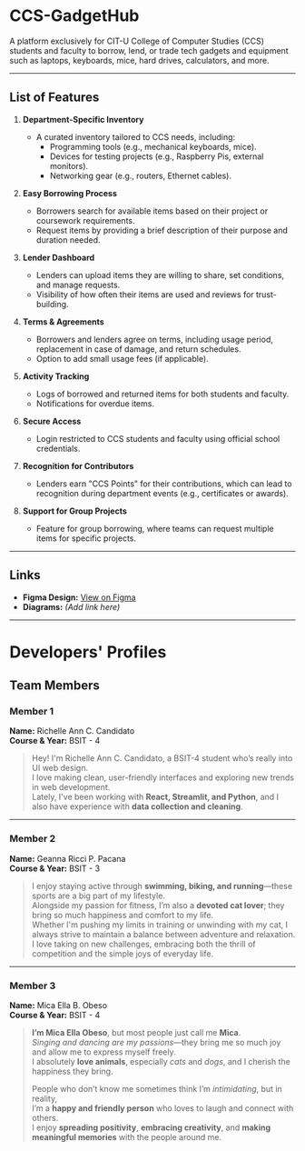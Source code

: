 # **CCS-GadgetHub**  
A platform exclusively for CIT-U College of Computer Studies (CCS) students and faculty to borrow, lend, or trade tech gadgets and equipment such as laptops, keyboards, mice, hard drives, calculators, and more.  

---

## **List of Features**  

1. **Department-Specific Inventory**  
   - A curated inventory tailored to CCS needs, including:  
     - Programming tools (e.g., mechanical keyboards, mice).  
     - Devices for testing projects (e.g., Raspberry Pis, external monitors).  
     - Networking gear (e.g., routers, Ethernet cables).  

2. **Easy Borrowing Process**  
   - Borrowers search for available items based on their project or coursework requirements.  
   - Request items by providing a brief description of their purpose and duration needed.  

3. **Lender Dashboard**  
   - Lenders can upload items they are willing to share, set conditions, and manage requests.  
   - Visibility of how often their items are used and reviews for trust-building.  

4. **Terms & Agreements**  
   - Borrowers and lenders agree on terms, including usage period, replacement in case of damage, and return schedules.  
   - Option to add small usage fees (if applicable).  

5. **Activity Tracking**  
   - Logs of borrowed and returned items for both students and faculty.  
   - Notifications for overdue items.  

6. **Secure Access**  
   - Login restricted to CCS students and faculty using official school credentials.  

7. **Recognition for Contributors**  
   - Lenders earn "CCS Points" for their contributions, which can lead to recognition during department events (e.g., certificates or awards).  

8. **Support for Group Projects**  
   - Feature for group borrowing, where teams can request multiple items for specific projects.  

---

## **Links**  
- **Figma Design:** [View on Figma](https://www.figma.com/design/b8e6T0FNvYaeGSwZYzLlNU/CSS-GadgetHub?t=51Gpm1WK4djsRjSj-1)  
- **Diagrams:** _(Add link here)_  

---

# **Developers' Profiles**  

## **Team Members**  

### **Member 1**  
**Name:** Richelle Ann C. Candidato  
**Course & Year:** BSIT - 4  

> Hey! I'm Richelle Ann C. Candidato, a BSIT-4 student who’s really into UI web design.  
> I love making clean, user-friendly interfaces and exploring new trends in web development.  
> Lately, I've been working with **React, Streamlit, and Python**, and I also have experience with **data collection and cleaning**.  

---

### **Member 2**  
**Name:** Geanna Ricci P. Pacana  
**Course & Year:** BSIT - 3  

> I enjoy staying active through **swimming, biking, and running**—these sports are a big part of my lifestyle.  
> Alongside my passion for fitness, I’m also a **devoted cat lover**; they bring so much happiness and comfort to my life.  
> Whether I'm pushing my limits in training or unwinding with my cat, I always strive to maintain a balance between adventure and relaxation.  
> I love taking on new challenges, embracing both the thrill of competition and the simple joys of everyday life.  

---

### **Member 3**  
**Name:** Mica Ella B. Obeso  
**Course & Year:** BSIT - 4  

> **I’m Mica Ella Obeso**, but most people just call me **Mica**.  
> *Singing and dancing are my passions*—they bring me so much joy and allow me to express myself freely.  
> I absolutely **love animals**, especially *cats* and *dogs*, and I cherish the happiness they bring.  
>   
> People who don’t know me sometimes think I’m *intimidating*, but in reality,  
> I’m a **happy and friendly person** who loves to laugh and connect with others.  
> I enjoy **spreading positivity**, **embracing creativity**, and **making meaningful memories** with the people around me.  
